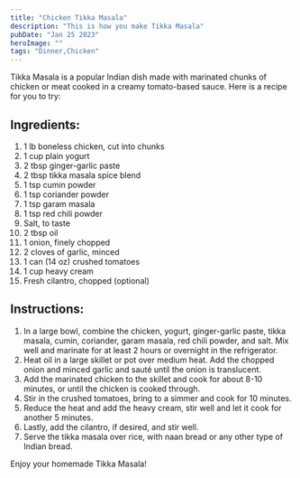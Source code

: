 ```yaml
---
title: "Chicken Tikka Masala"
description: "This is how you make Tikka Masala"
pubDate: "Jan 25 2023"
heroImage: ""
tags: "Dinner,Chicken"
---
```


Tikka Masala is a popular Indian dish made with marinated chunks of chicken or meat cooked in a creamy tomato-based sauce. Here is a recipe for you to try:

## Ingredients:

1. 1 lb boneless chicken, cut into chunks
2. 1 cup plain yogurt
3. 2 tbsp ginger-garlic paste
4. 2 tbsp tikka masala spice blend
5. 1 tsp cumin powder
6. 1 tsp coriander powder
7. 1 tsp garam masala
8. 1 tsp red chili powder
9. Salt, to taste
10. 2 tbsp oil
11. 1 onion, finely chopped
12. 2 cloves of garlic, minced
13. 1 can (14 oz) crushed tomatoes
14. 1 cup heavy cream
15. Fresh cilantro, chopped (optional)


## Instructions:

1. In a large bowl, combine the chicken, yogurt, ginger-garlic paste, tikka masala, cumin, coriander, garam masala, red chili powder, and salt. Mix well and marinate for at least 2 hours or overnight in the refrigerator.
2. Heat oil in a large skillet or pot over medium heat. Add the chopped onion and minced garlic and sauté until the onion is translucent.
3. Add the marinated chicken to the skillet and cook for about 8-10 minutes, or until the chicken is cooked through.
4. Stir in the crushed tomatoes, bring to a simmer and cook for 10 minutes.
5. Reduce the heat and add the heavy cream, stir well and let it cook for another 5 minutes.
6. Lastly, add the cilantro, if desired, and stir well.
7. Serve the tikka masala over rice, with naan bread or any other type of Indian bread.

Enjoy your homemade Tikka Masala!